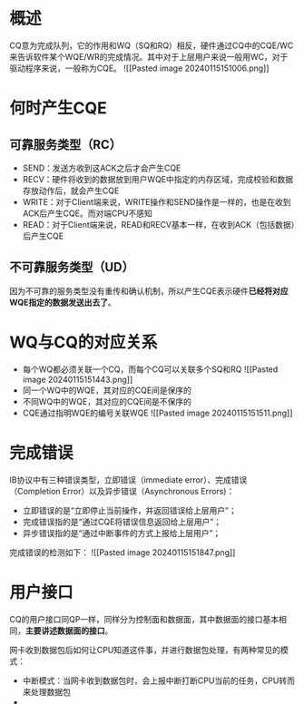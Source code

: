 # 概述
CQ意为完成队列，它的作用和WQ（SQ和RQ）相反，硬件通过CQ中的CQE/WC来告诉软件某个WQE/WR的完成情况。其中对于上层用户来说一般用WC，对于驱动程序来说，一般称为CQE。
![[Pasted image 20240115151006.png]]

# 何时产生CQE
## 可靠服务类型（RC）
- SEND：发送方收到这ACK之后才会产生CQE
- RECV：硬件将收到的数据放到用户WQE中指定的内存区域，完成校验和数据存放动作后，就会产生CQE
- WRITE：对于Client端来说，WRITE操作和SEND操作是一样的，也是在收到ACK后产生CQE。而对端CPU不感知
- READ：对于Client端来说，READ和RECV基本一样，在收到ACK（包括数据）后产生CQE

## 不可靠服务类型（UD）
因为不可靠的服务类型没有重传和确认机制，所以产生CQE表示硬件**已经将对应WQE指定的数据发送出去了**。

# WQ与CQ的对应关系
- 每个WQ都必须关联一个CQ，而每个CQ可以关联多个SQ和RQ
![[Pasted image 20240115151443.png]]
- 同一个WQ中的WQE，其对应的CQE间是保序的
- 不同WQ中的WQE，其对应的CQE间是不保序的
- CQE通过指明WQE的编号关联WQE
![[Pasted image 20240115151511.png]]

# 完成错误
IB协议中有三种错误类型，立即错误（immediate error）、完成错误（Completion Error）以及异步错误（Asynchronous Errors)：
- 立即错误的是“立即停止当前操作，并返回错误给上层用户”；
- 完成错误指的是“通过CQE将错误信息返回给上层用户”；
- 异步错误指的是“通过中断事件的方式上报给上层用户”；

完成错误的检测如下：
![[Pasted image 20240115151847.png]]

# 用户接口
CQ的用户接口同QP一样，同样分为控制面和数据面，其中数据面的接口基本相同，**主要讲述数据面的接口**。

网卡收到数据包后如何让CPU知道这件事，并进行数据包处理，有两种常见的模式：
- 中断模式：当网卡收到数据包时，会上报中断打断CPU当前的任务，CPU转而来处理数据包
- 